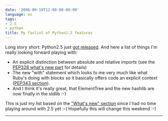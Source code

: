 ```yaml
---
date: '2006-09-19T12:00:00-00:00'
language: en
tags:
- 2-5
- python
title: My favlist of Python2.5 features
---
```



Long story short: Python2.5 just [got released](http://www.python.org/download/releases/2.5/). And here a list of things I'm really looking forward playing with:

* An explicit distinction between absolute and relative imports (see the [PEP328 what's new part](http://docs.python.org/dev/whatsnew/pep-328.html) for details)
* The new "with" statement which looks to me very much like what Ruby's doing with blocks so it basically offers code an explicit context ([PEP343 section](http://docs.python.org/dev/whatsnew/pep-343.html)).
* And I think it's really great, that ElementTree and the new hashlib are now finally in the stdlib :-)

This is just my list based on the ["What's new" section](http://docs.python.org/dev/whatsnew/) since I had no time playing around with 2.5 yet :-( Hopefully this will change this weekend :-)

-------------------------------

